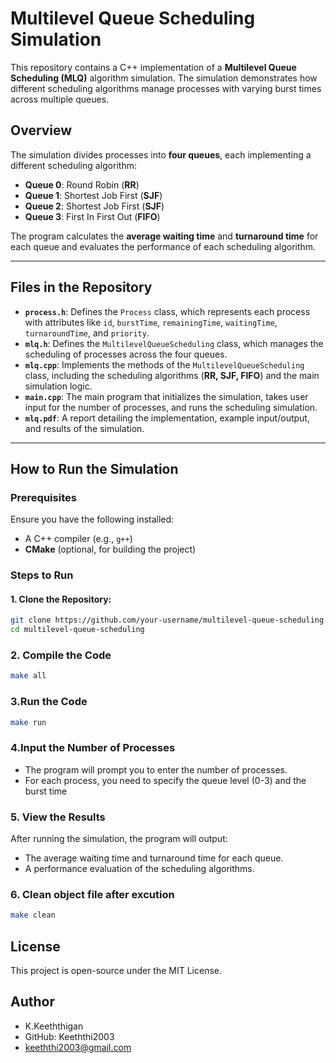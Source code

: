 # Multilevel Queue Scheduling Simulation

This repository contains a C++ implementation of a **Multilevel Queue Scheduling (MLQ)** algorithm simulation. The simulation demonstrates how different scheduling algorithms manage processes with varying burst times across multiple queues.

## Overview

The simulation divides processes into **four queues**, each implementing a different scheduling algorithm:

- **Queue 0**: Round Robin (**RR**)
- **Queue 1**: Shortest Job First (**SJF**)
- **Queue 2**: Shortest Job First (**SJF**)
- **Queue 3**: First In First Out (**FIFO**)

The program calculates the **average waiting time** and **turnaround time** for each queue and evaluates the performance of each scheduling algorithm.

---

## Files in the Repository

- **`process.h`**: Defines the `Process` class, which represents each process with attributes like `id`, `burstTime`, `remainingTime`, `waitingTime`, `turnaroundTime`, and `priority`.
- **`mlq.h`**: Defines the `MultilevelQueueScheduling` class, which manages the scheduling of processes across the four queues.
- **`mlq.cpp`**: Implements the methods of the `MultilevelQueueScheduling` class, including the scheduling algorithms (**RR, SJF, FIFO**) and the main simulation logic.
- **`main.cpp`**: The main program that initializes the simulation, takes user input for the number of processes, and runs the scheduling simulation.
- **`mlq.pdf`**: A report detailing the implementation, example input/output, and results of the simulation.

---

## How to Run the Simulation

### Prerequisites

Ensure you have the following installed:

- A C++ compiler (e.g., `g++`)
- **CMake** (optional, for building the project)

### Steps to Run

#### 1. Clone the Repository:

```bash
git clone https://github.com/your-username/multilevel-queue-scheduling.git
cd multilevel-queue-scheduling
```
### 2. Compile the  Code

```bash
make all
```
### 3.Run the Code

```bash
make run
```

### 4.Input the Number of Processes

- The program will prompt you to enter the number of processes.
- For each process, you need to specify the queue level (0-3) and the burst time

### 5. View the Results

After running the simulation, the program will output:

- The average waiting time and turnaround time for each queue.
- A performance evaluation of the scheduling algorithms.


### 6. Clean object file after excution

```bash
make clean 
```

## License

This project is open-source under the MIT License.

## Author

- K.Keeththigan
- GitHub: Keeththi2003
- keeththi2003@gmail.com